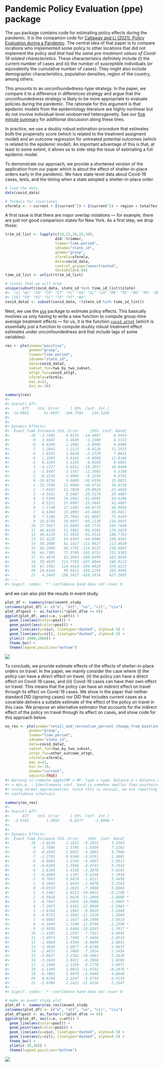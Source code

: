 
<!-- README.md is generated from README.Rmd. Please edit that file -->

# Pandemic Policy Evaluation (ppe) package

The `ppe` package contains code for estimating policy effects during the
pandemic. It is the companion code for [Callaway and Li (2021). Policy
Evaluation during a Pandemic](https://arxiv.org/abs/2105.06927). The
central idea of that paper is to compare locations who implemented some
policy to other locations that did not implement the policy *and that
had the same pre-treatment values of Covid-19 related characteristics*.
These characteristics definitely include (i) the current number of cases
and (ii) the number of susceptible individuals (or equivalently the
cumulative number of cases). They might also include demographic
characteristics, population densities, region of the country, among
others.

This amounts to an unconfoundedness-type strategy. In the paper, we
compare it to a difference in differences strategy and argue that the
unconfoundedness strategy is likely to be more appropriate to evaluate
policies during the pandemic. The rationale for this argument is that
epidemic models from the epidemiology literature are highly nonlinear
but do not involve individual-level unobserved heterogeneity. See our
[five minute
summary](https://bcallaway11.github.io/posts/five-minute-pandemic-policy)
for additional discussion along these lines.

In practice, we use a doubly robust estimation procedure that estimates
both the propensity score (which is related to the treatment assigment
model) and an outcome regression for untreated potential outcomes (which
is related to the epidemic model). An important advantage of this is
that, at least to some extent, it allows us to side-step the issue of
estimating a full epidemic model.

To demonstrate our approach, we provide a shortened version of the
application from our paper which is about the effect of shelter-in-place
orders early in the pandemic. We have state-level data about Covid-19
cases, tests, and the timing when a state adopted a shelter-in-place
order.

``` r
# load the data
data(covid_data)

# formula for covariates
xformla <- ~ current + I(current^2) + I(current^2) + region + totalTestResults
```

A first issue is that there are major overlap violations — for example,
there are just not good comparison states for New York. As a first step,
we drop those:

``` r
trim_id_list <- lapply(c(10,15,20,25,30),
                       did::trimmer,
                       tname="time.period",
                       idname="state_id",
                       gname="group",
                       xformla=xformla,
                       data=covid_data,
                       control_group="nevertreated",
                       threshold=0.95)
time_id_list <- unlist(trim_id_list)
```

``` r
# states that we will drop
unique(subset(covid_data, state_id %in% time_id_list)$state)
#>  [1] "AL" "CA" "CO" "CT" "FL" "GA" "IL" "LA" "ME" "MI" "MO" "MS" "NH" "NJ" "NY"
#> [16] "PA" "RI" "SC" "TX" "VT" "WA"
covid_data2 <- subset(covid_data, !(state_id %in% time_id_list))
```

Next, we use the [`pte`](https://github.com/bcallaway11/pte) package to
estimate policy effects. This basically involves us only having to write
a new function to compute group-time average treatment effects — for us,
it is the function
[`covid_attgt`](https://github.com/bcallaway11/ppe/blob/master/R/covid_attgt.R)
(which is essentially just a function to compute doubly robust treatment
effect estimates under unconfoundedness and that include lags of some
variables).

``` r
res <- pte(yname="positive",
           gname="group",
           tname="time.period",
           idname="state_id",
           data=covid_data2,
           subset_fun=two_by_two_subset,
           attgt_fun=covid_attgt,
           xformla=xformla,
           max_e=21,
           min_e=-10) 

summary(res)
#> 
#> Overall ATT:  
#>      ATT    Std. Error     [ 95%  Conf. Int.] 
#>  14.8882       61.0457  -104.7593    134.5356 
#> 
#> 
#> Dynamic Effects:
#>  Event Time Estimate Std. Error     [95%  Conf. Band] 
#>         -10  -3.7266     4.0155  -14.4487      6.9954 
#>          -9   2.6607     1.4649   -1.2509      6.5723 
#>          -8   0.8290     2.1982   -5.0406      6.6986 
#>          -7   5.2843     2.2122   -0.6228     11.1915 
#>          -6   2.8555     1.8828   -2.1720      7.8831 
#>          -5   1.3589     3.9165   -9.0988     11.8166 
#>          -4   0.3294     3.1233   -8.0103      8.6691 
#>          -3  -4.2227     5.6412  -19.2857     10.8404 
#>          -2  -3.8447     3.1547  -12.2685      4.5790 
#>          -1  -0.2234     3.4089   -9.3259      8.8791 
#>           0 -10.8156     9.6689  -36.6334     15.0021 
#>           1 -13.7998    11.4868  -44.4716     16.8720 
#>           2  -7.8432    11.7029  -39.0923     23.4059 
#>           3  -4.5541     9.3487  -29.5170     20.4087 
#>           4  -3.5368    14.2902  -41.6945     34.6208 
#>           5   8.5221    12.6907  -25.3645     42.4087 
#>           6   1.1140    17.1492  -44.6776     46.9056 
#>           7   6.6384    19.4903  -45.4043     58.6811 
#>           8   7.1288    25.7643  -61.6667     75.9243 
#>           9  10.8758    39.6937  -95.1138    116.8655 
#>          10  17.5057    32.6865  -69.7735    104.7849 
#>          11  40.8318    51.5882  -96.9185    178.5820 
#>          12  48.6134    52.4925  -91.5516    188.7783 
#>          13  52.4228    54.8393  -94.0086    198.8542 
#>          14  50.2000    61.1427 -113.0627    213.4628 
#>          15  68.2960    68.2755 -114.0125    250.6045 
#>          16  44.7305    77.3749 -161.8752    251.3363 
#>          17  61.4670    83.2663 -160.8699    283.8038 
#>          18  50.4635   111.7703 -247.9844    348.9114 
#>          19  47.3392   124.4414 -284.9429    379.6213 
#>          20  28.6326    99.9412 -238.2293    295.4945 
#>          21   4.3445   158.3917 -418.5914    427.2805 
#> ---
#> Signif. codes: `*' confidence band does not cover 0
```

and we can also plot the results in event study.

``` r
plot_df <- summary(res)$event_study
colnames(plot_df) <- c("e", "att", "se", "cil", "ciu")
plot_df$post <- as.factor(1*(plot_df$e >= 0))
ggplot(plot_df, aes(x=e, y=att)) +
  geom_line(aes(color=post)) +
  geom_point(aes(color=post)) + 
  geom_line(aes(y=ciu), linetype="dashed", alpha=0.5) +
  geom_line(aes(y=cil), linetype="dashed", alpha=0.5) +
  ylim(c(-1000,1000)) +
  theme_bw() +
  theme(legend.position="bottom")
```

![](man/figures/README-unnamed-chunk-7-1.png)<!-- -->

To conclude, we provide estimate effects of the effects of
shelter-in-place orders on travel. In the paper, we mainly consider the
case where (i) the policy can have a direct effect on travel, (ii) the
policy can have a direct effect on Covid-19 cases, and (iii) Covid-19
cases can have their own effect on travel. This means that the policy
can have an indirect effect on travel through its effect on Covid-19
cases. We show in the paper that neither standard DID (ignoring cases)
nor DID that includes current cases as a covariate delivers a suitable
estimate of the effect of the policy on travel in this case. We propose
an alternative estimator that accounts for the indirect effect of the
policy on travel through its effect on cases, and show code for this
approach below.

``` r
oo_res <- pte(yname="retail_and_recreation_percent_change_from_baseline",
           gname="group",
           tname="time.period",
           idname="state_id",
           data=covid_data2,
           subset_fun=two_by_two_subset,
           attgt_fun=other_outcome_attgt,
           xformla=xformla,
           max_e=21,
           min_e=-10,
           Iname="current",
           adjustI=TRUE) 
#> Warning in compute.aggte(MP = MP, type = type, balance_e = balance_e, min_e
#> = min_e, : Simultaneous conf. band is somehow smaller than pointwise one
#> using normal approximation. Since this is unusual, we are reporting pointwise
#> confidence intervals

summary(oo_res)
#> 
#> Overall ATT:  
#>      ATT    Std. Error     [ 95%  Conf. Int.]  
#>  -3.9162        1.4855    -6.8277     -1.0048 *
#> 
#> 
#> Dynamic Effects:
#>  Event Time Estimate Std. Error    [95%  Conf. Band]  
#>         -10  -3.0210     2.1812  -9.1923      3.1503  
#>          -9   2.7846     1.5705  -1.6589      7.2282  
#>          -8   0.2543     1.6055  -4.2882      4.7969  
#>          -7  -1.2765     0.9340  -3.9191      1.3661  
#>          -6  -0.9085     1.2336  -4.3987      2.5817  
#>          -5  -0.6359     1.3566  -4.4742      3.2024  
#>          -4   1.6184     1.4159  -2.3876      5.6245  
#>          -3  -0.4660     1.1197  -3.6338      2.7019  
#>          -2   0.7693     0.9474  -1.9111      3.4498  
#>          -1   0.2643     1.0434  -2.6878      3.2164  
#>           0  -0.8510     2.2825  -7.3088      5.6068  
#>           1  -5.5461     1.9213 -10.9822     -0.1100 *
#>           2  -6.5928     1.6626 -11.2969     -1.8888 *
#>           3  -6.7447     1.5036 -10.9988     -2.4907 *
#>           4  -7.2925     2.0161 -12.9968     -1.5883 *
#>           5  -3.6784     2.1965  -9.8929      2.5360  
#>           6  -4.9731     2.1842 -11.1530      1.2068  
#>           7  -4.0683     2.1637 -10.1900      2.0533  
#>           8  -6.1649     1.7340 -11.0708     -1.2590 *
#>           9  -5.9830     1.6404 -10.6243     -1.3417 *
#>          10  -1.4185     2.2347  -7.7413      4.9042  
#>          11  -2.4974     1.7498  -7.4480      2.4532  
#>          12  -1.9884     1.4394  -6.0609      2.0841  
#>          13  -3.3056     1.8977  -8.6748      2.0637  
#>          14  -2.4633     1.7068  -7.2924      2.3659  
#>          15  -3.8627     2.2782 -10.3083      2.5830  
#>          16  -3.3849     1.8421  -8.5968      1.8269  
#>          17  -2.1404     2.1339  -8.1778      3.8971  
#>          18  -6.1309     2.0653 -11.9742     -0.2876 *
#>          19  -0.7883     1.9978  -6.4406      4.8640  
#>          20   0.6190     2.2247  -5.6754      6.9135  
#>          21  -5.0789     2.2421 -11.4226      1.2647  
#> ---
#> Signif. codes: `*' confidence band does not cover 0

# make an event study plot
plot_df <- summary(oo_res)$event_study
colnames(plot_df) <- c("e", "att", "se", "cil", "ciu")
plot_df$post <- as.factor(1*(plot_df$e >= 0))
ggplot(plot_df, aes(x=e, y=att)) +
  geom_line(aes(color=post)) +
  geom_point(aes(color=post)) + 
  geom_line(aes(y=ciu), linetype="dashed", alpha=0.5) +
  geom_line(aes(y=cil), linetype="dashed", alpha=0.5) +
  theme_bw() +
  ylim(c(-30,30)) + 
  theme(legend.position="bottom")
```

![](man/figures/README-unnamed-chunk-8-1.png)<!-- -->
